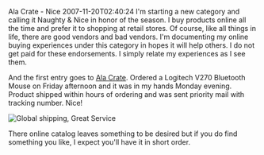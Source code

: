 Ala Crate - Nice
2007-11-20T02:40:24
I'm starting a new category and calling it Naughty & Nice in honor of the season. I buy products online all the time and prefer it to shopping at retail stores. Of course, like all things in life, there are good vendors and bad vendors. I'm documenting my online buying experiences under this category in hopes it will help others. I do not get paid for these endorsements. I simply relate my experiences as I see them.  
  
And the first entry goes to [Ala Crate](http://http://alacrate.com). Ordered a Logitech V270 Bluetooth Mouse on Friday afternoon and it was in my hands Monday evening. Product shipped within hours of ordering and was sent priority mail with tracking number. Nice!  
  


![Global shipping, Great Service](http://www.alacrate.com/store/includes/templates/custom/images/logo.gif)

  
  
There online catalog leaves something to be desired but if you do find something you like, I expect you'll have it in short order.  
  

